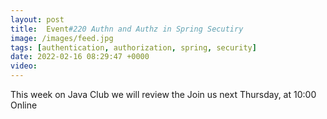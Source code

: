 ```yaml
---
layout: post
title:  Event#220 Authn and Authz in Spring Secutiry
image: /images/feed.jpg
tags: [authentication, authorization, spring, security]
date: 2022-02-16 08:29:47 +0000
video: 
---
```


This week on Java Club we will review the
Join us next Thursday, at 10:00 Online
